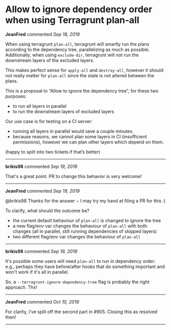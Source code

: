 # Allow to ignore dependency order when using Terragrunt plan-all

**JeanFred** commented *Sep 18, 2019*

When using terragrunt `plan-all`, terragrunt will smartly run the plans according to the dependency tree, parallelizing as much as possible.
Additionally, when using `exclude-dir`, terragrunt will not run the downstream layers of the excluded layers.

This makes perfect sense for `apply-all` and `destroy-all`, however it should not really matter for `plan-all` since the state is not altered between the plans. 

This is a proposal to “Allow to ignore the dependency tree”, for these two purposes:
- to run all layers in parallel
- to run the downstream layers of excluded layers

Our use case is for testing on a CI server:
- running all layers in parallel would save a couple minutes.
- because reasons, we cannot plan some layers in CI (insufficient permissions), however we can plan other layers which depend on them.

(happy to split into two tickets if that’s better)
<br />
***


**brikis98** commented *Sep 19, 2019*

That's a great point. PR to change this behavior is very welcome!
***

**JeanFred** commented *Sep 19, 2019*

@brikis98 Thanks for the answer − I may try my hand at filing a PR for this :)

To clarify, what should the outcome be?
* the current default behaviour of `plan-all` is changed to ignore the tree
* a new flag/env var changes the behaviour of `plan-all` with both changes (all in parallel, still running dependencies of skipped layers)
* two different flag/env var changes the behaviour of `plan-all`
***

**brikis98** commented *Sep 19, 2019*

It's possible some users will need `plan-all` to run in dependency order: e.g., perhaps they have before/after hooks that do something important and won't work if it's all in parallel.

So, a `--terragrunt-ignore-dependency-tree` flag is probably the right approach. Thx!
***

**JeanFred** commented *Oct 10, 2019*

For clarity, I’ve split off the second part in #905. Closing this as resolved then!
***

